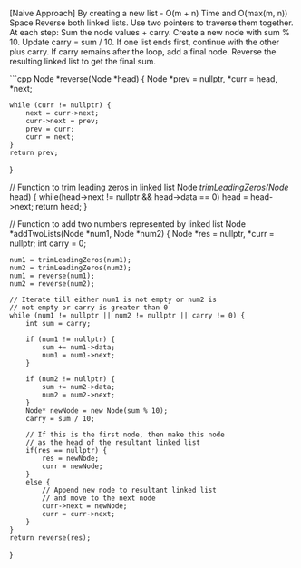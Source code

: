 <p>[Naive Approach] By creating a new list - O(m + n) Time and O(max(m, n)) Space
Reverse both linked lists.
Use two pointers to traverse them together.
At each step:
Sum the node values + carry.
Create a new node with sum % 10.
Update carry = sum / 10.
If one list ends first, continue with the other plus carry.
If carry remains after the loop, add a final node.
Reverse the resulting linked list to get the final sum.
</p>
```cpp
Node *reverse(Node *head) {
    Node *prev = nullptr, *curr = head, *next;

    while (curr != nullptr) {
        next = curr->next;
        curr->next = prev;
        prev = curr;
        curr = next;
    }
    return prev;
}

// Function to trim leading zeros in linked list
Node *trimLeadingZeros(Node* head) {
	while(head->next != nullptr && head->data == 0)
    	head = head->next;
	return head;
}

// Function to add two numbers represented by linked list
Node *addTwoLists(Node *num1, Node *num2) {
    Node *res = nullptr, *curr = nullptr;
    int carry = 0;

	num1 = trimLeadingZeros(num1);
	num2 = trimLeadingZeros(num2);
    num1 = reverse(num1);
    num2 = reverse(num2);

    // Iterate till either num1 is not empty or num2 is
    // not empty or carry is greater than 0
    while (num1 != nullptr || num2 != nullptr || carry != 0) {
        int sum = carry;

        if (num1 != nullptr) {
            sum += num1->data;
            num1 = num1->next;
        }

        if (num2 != nullptr) {
            sum += num2->data;
            num2 = num2->next;
        }
        Node* newNode = new Node(sum % 10);
        carry = sum / 10;

      	// If this is the first node, then make this node
      	// as the head of the resultant linked list
      	if(res == nullptr) {
        	res = newNode;
          	curr = newNode;
        }
      	else {
          	// Append new node to resultant linked list
          	// and move to the next node
        	curr->next = newNode;
        	curr = curr->next;
        }
    }
    return reverse(res);
}
